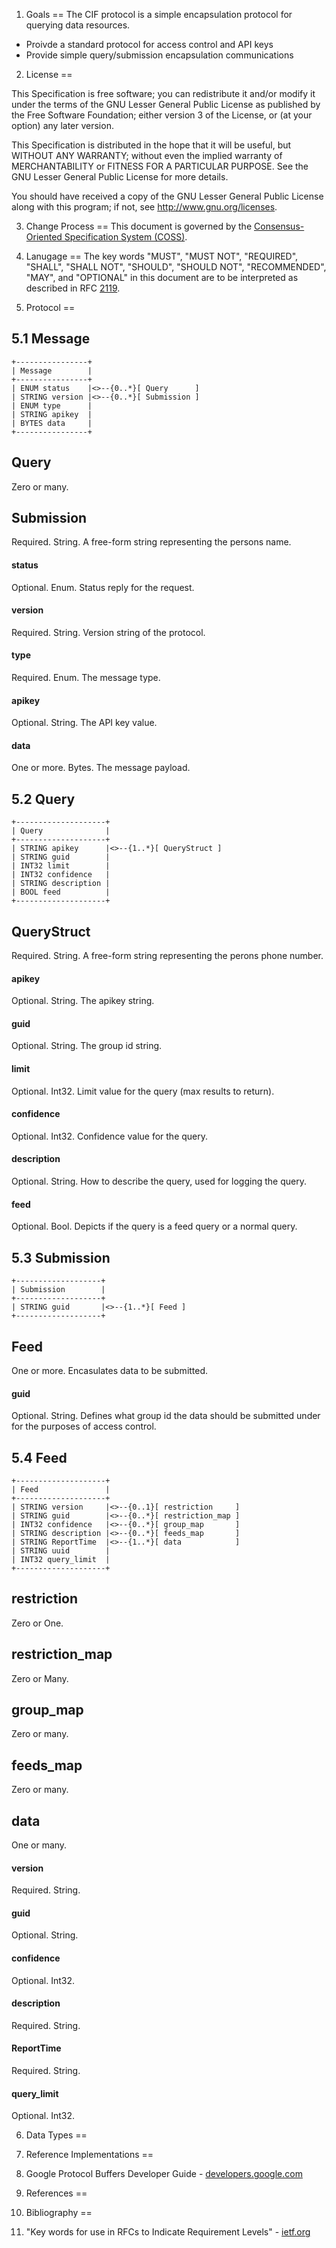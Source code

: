1. Goals
==
The CIF protocol is a simple encapsulation protocol for querying data resources.

* Proivde a standard protocol for access control and API keys
* Provide simple query/submission encapsulation communications

2. License
==

This Specification is free software; you can redistribute it and/or modify it under the terms of the GNU Lesser General Public License as published by the Free Software Foundation; either version 3 of the License, or (at your option) any later version.

This Specification is distributed in the hope that it will be useful, but WITHOUT ANY WARRANTY; without even the implied warranty of MERCHANTABILITY or FITNESS FOR A PARTICULAR PURPOSE. See the GNU Lesser General Public License for more details.

You should have received a copy of the GNU Lesser General Public License along with this program; if not, see <http://www.gnu.org/licenses>.

3. Change Process
==
This document is governed by the [Consensus-Oriented Specification System (COSS)](http://www.digistan.org/spec:1/COSS).


4. Lanugage
==
The key words "MUST", "MUST NOT", "REQUIRED", "SHALL", "SHALL NOT", "SHOULD", "SHOULD NOT", "RECOMMENDED", "MAY", and "OPTIONAL" in this document are to be interpreted as described in RFC [2119](http://www.ietf.org/rfc/rfc2119.txt).

5. Protocol
==
## 5.1 Message
```
+----------------+
| Message        |
+----------------+
| ENUM status    |<>--{0..*}[ Query      ]
| STRING version |<>--{0..*}[ Submission ]
| ENUM type      |
| STRING apikey  |
| BYTES data     |
+----------------+
```

## Query
Zero or many.

## Submission
Required. String. A free-form string representing the persons name.

#### status
Optional. Enum. Status reply for the request.

#### version
Required. String. Version string of the protocol.

#### type
Required. Enum. The message type.

#### apikey
Optional. String. The API key value.

#### data
One or more. Bytes. The message payload.

## 5.2 Query
```
+--------------------+
| Query              |
+--------------------+
| STRING apikey      |<>--{1..*}[ QueryStruct ]
| STRING guid        |
| INT32 limit        |
| INT32 confidence   |
| STRING description |
| BOOL feed          | 
+--------------------+
```

## QueryStruct
Required. String. A free-form string representing the perons phone number.

#### apikey
Optional. String. The apikey string.

#### guid
Optional. String. The group id string.

#### limit
Optional. Int32. Limit value for the query (max results to return).

#### confidence
Optional. Int32. Confidence value for the query. 

#### description
Optional. String. How to describe the query, used for logging the query.

#### feed
Optional. Bool. Depicts if the query is a feed query or a normal query.

## 5.3 Submission
```
+-------------------+
| Submission        |
+-------------------+
| STRING guid       |<>--{1..*}[ Feed ]
+-------------------+
```

## Feed
One or more. Encasulates data to be submitted.

#### guid
Optional. String. Defines what group id the data should be submitted under for the purposes of access control.

## 5.4 Feed
```
+--------------------+
| Feed               |
+--------------------+
| STRING version     |<>--{0..1}[ restriction     ]
| STRING guid        |<>--{0..*}[ restriction_map ]
| INT32 confidence   |<>--{0..*}[ group_map       ]
| STRING description |<>--{0..*}[ feeds_map       ]
| STRING ReportTime  |<>--{1..*}[ data            ]
| STRING uuid        |
| INT32 query_limit  |
+--------------------+
```

## restriction
Zero or One.

## restriction_map
Zero or Many.

## group_map
Zero or many.

## feeds_map
Zero or many.

## data
One or many.

#### version
Required. String.

#### guid
Optional. String.

#### confidence
Optional. Int32.

#### description
Required. String.

#### ReportTime
Required. String.

#### query_limit
Optional. Int32.


6. Data Types
==


7. Reference Implementations
==
1. Google Protocol Buffers Developer Guide - [developers.google.com](https://developers.google.com/protocol-buffers/docs/overview)

8. References
==

9. Bibliography
==
1. "Key words for use in RFCs to Indicate Requirement Levels" - [ietf.org](http://tools.ietf.org/html/rfc2119)

